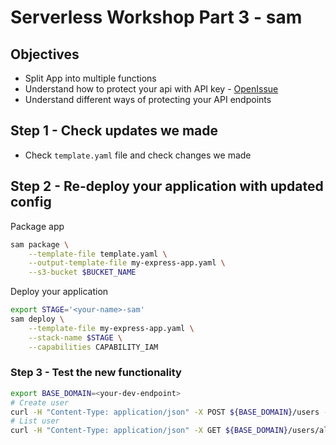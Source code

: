 # Serverless Workshop Part 3 - sam

## Objectives
- Split App into multiple functions
- Understand how to protect your api with API key - [OpenIssue](https://github.com/awslabs/serverless-application-model/issues/49)
- Understand different ways of protecting your API endpoints

## Step 1 - Check updates we made
- Check `template.yaml` file and check changes we made


## Step 2 - Re-deploy your application with updated config
Package app
```bash
sam package \
    --template-file template.yaml \
    --output-template-file my-express-app.yaml \
    --s3-bucket $BUCKET_NAME
```

Deploy your application

```bash
export STAGE='<your-name>-sam'
sam deploy \
    --template-file my-express-app.yaml \
    --stack-name $STAGE \
    --capabilities CAPABILITY_IAM
```
### Step 3 - Test the new functionality
```bash
export BASE_DOMAIN=<your-dev-endpoint>
# Create user
curl -H "Content-Type: application/json" -X POST ${BASE_DOMAIN}/users -d '{"userId": "alexdebrie1", "name": "Alex DeBrie"}'
# List user
curl -H "Content-Type: application/json" -X GET ${BASE_DOMAIN}/users/alexdebrie1
```
